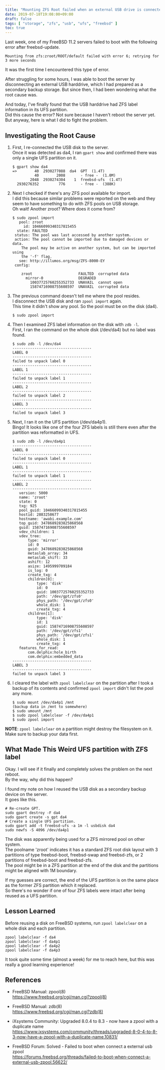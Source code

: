 ```yaml
---
title: "Mounting ZFS Root failed when an external USB drive is connected"
date: 2019-07-18T19:08:00+09:00
draft: false
tags: [ "storage", "zfs", "usb", "ufs", "freebsd" ]
toc: true
---
```

Last week, one of my FreeBSD 11.2 servers failed to boot with the following error after freebsd-update.  
```
Mounting from zfs:zroot/ROOT/default failed with error 6; retrying for 3 more seconds
```

It was the first time I encountered this type of error.

After struggling for some hours, I was able to boot the server by disconnecting an external USB harddrive, which I had prepared as a secondary backup storage.
But since then, I had been wondering what the root cause was.

And today, I've finally found that the USB harddrive had ZFS label information in its UFS partition.  
Did this cause the error? Not sure because I haven't reboot the server yet.  
But anyway, here is what I did to fight the problem.

## Investigating the Root Cause
1. First, I re-connected the USB disk to the server.  
Once it was detected as da4, I ran ``gpart show`` and confirmed there was only a single UFS partition on it.
    ```
    $ gpart show da4
    =>        40  2930277088  da4  GPT  (1.4T)
              40        2008       - free -  (1.0M)
            2048  2930274304    1  freebsd-ufs  (1.4T)
      2930276352         776       - free -  (388K)
    ```

2. Next I checked if there's any ZFS pool available for import.  
I did this because similar problems were reported on the web and they seem to have something to do with ZFS pools on USB storage.  
Oh wait! Another zroot? Where does it come from?   
    ```
    $ sudo zpool import
       pool: zroot
         id: 10466099340317815455
      state: FAULTED
     status: The pool was last accessed by another system.
     action: The pool cannot be imported due to damaged devices or data.
    	The pool may be active on another system, but can be imported using
    	the '-f' flag.
       see: http://illumos.org/msg/ZFS-8000-EY
     config:
    
    	zroot                     FAULTED  corrupted data
    	  mirror-0                DEGRADED
    	    10037725760255352733  UNAVAIL  cannot open
    	    15874716908755608597  UNAVAIL  corrupted data
    ```

3. The previous command doesn't tell me where the pool resides.  
I disconnect the USB disk and ran ``zpool import`` again.  
This time it didn't show any pool. So the pool must be on the disk (da4).
   ```
   $ sudo zpool import
   ```

4. Then I examined ZFS label information on the disk with ``zdb -l``.  
First, I ran the command on the whole disk (/dev/da4) but no label was found.
    ```
    $ sudo zdb -l /dev/da4
    ------------------------------------
    LABEL 0
    ------------------------------------
    failed to unpack label 0
    ------------------------------------
    LABEL 1
    ------------------------------------
    failed to unpack label 1
    ------------------------------------
    LABEL 2
    ------------------------------------
    failed to unpack label 2
    ------------------------------------
    LABEL 3
    ------------------------------------
    failed to unpack label 3
    ```

5. Next, I ran it on the UFS partition (/dev/da4p1).  
Bingo! It looks like one of the four ZFS labels is still there even after the partition was reformatted in UFS.
    ```
    $ sudo zdb -l /dev/da4p1
    ------------------------------------
    LABEL 0
    ------------------------------------
    failed to unpack label 0
    ------------------------------------
    LABEL 1
    ------------------------------------
    failed to unpack label 1
    ------------------------------------
    LABEL 2
    ------------------------------------
       version: 5000
       name: 'zroot'
       state: 0
       txg: 925
       pool_guid: 10466099340317815455
       hostid: 2883258677
       hostname: 'awabi.example.com'
       top_guid: 3478689283825868568
       guid: 15874716908755608597
       vdev_children: 1
       vdev_tree:
           type: 'mirror'
           id: 0
           guid: 3478689283825868568
           metaslab_array: 34
           metaslab_shift: 33
           ashift: 12
           asize: 1495999709184
           is_log: 0
           create_txg: 4
           children[0]:
               type: 'disk'
               id: 0
               guid: 10037725760255352733
               path: '/dev/gpt/zfs0'
               phys_path: '/dev/gpt/zfs0'
               whole_disk: 1
               create_txg: 4
           children[1]:
               type: 'disk'
               id: 1
               guid: 15874716908755608597
               path: '/dev/gpt/zfs1'
               phys_path: '/dev/gpt/zfs1'
               whole_disk: 1
               create_txg: 4
       features_for_read:
           com.delphix:hole_birth
           com.delphix:embedded_data
    ------------------------------------
    LABEL 3
    ------------------------------------
    failed to unpack label 3
    ```

6. I cleared the label with ``zpool labelclear`` on the partition after I took a backup of its contents and confirmed ``zpool import`` didn't list the pool any more.
    ```
    $ sudo mount /dev/da4p1 /mnt
    (backup data in /mnt to somewhere)
    $ sudo umount /mnt
    $ sudo zpool labelclear -f /dev/da4p1
    $ sudo zpool import
    ```
**NOTE**: ``zpool labelclear`` on a partition might destroy the filesystem on it. Make sure to backup your data first.

## What Made This Weird UFS partition with ZFS label
Okay. I will see if it finally and completely solves the problem on the next reboot.  
By the way, why did this happen?

I found my note on how I reused the USB disk as a secondary backup device on the server.  
It goes like this.
```
# Re-create GPT.
sudo gpart destroy -F da4
sudo gpart create -s gpt da4
# Create a single UFS partition.
sudo gpart add -t freebsd-ufs -a 1m -l usbdisk da4
sudo newfs -S 4096 /dev/da4p1
```

The disk was apparently being used for a ZFS mirrored pool on other system.  
The poolname 'zroot' indicates it has a standard ZFS root disk layout with 3 partitions of type freebsd-boot, freebsd-swap and freebsd-zfs, or 2 partitions of freebsd-boot and freebsd-zfs.  
The pool might be in a ZFS partition at the end of the disk and the partitions might be aligned with 1M boundary.

If my guesses are correct, the end of the UFS partition is on the same place as the former ZFS partition which it replaced.  
So there's no wonder if one of four ZFS labels were intact after being reused as a UFS partition.

## Lesson Learned
Before reusing a disk on FreeBSD systems, run ``zpool labelclear`` on a whole disk and each partition.
```
zpool labelclear -f da4
zpool labelclear -f da4p1
zpool labelclear -f da4p2
zpool labelclear -f da4p3
```

It took quite some time (almost a week) for me to reach here, but this was really a good learning experience!

## References
* FreeBSD Manual: zpool(8)  
<https://www.freebsd.org/cgi/man.cgi?zpool(8)>

* FreeBSD Manual: zdb(8)  
<https://www.freebsd.org/cgi/man.cgi?zdb(8)>

* iXsystems Community: Upgraded 8.0.4 to 8.3 - now have a zpool with a duplicate name  
<https://www.ixsystems.com/community/threads/upgraded-8-0-4-to-8-3-now-have-a-zpool-with-a-duplicate-name.10831/>

* FreeBSD Forum: Solved - Failed to boot when connect a external usb zpool  
<https://forums.freebsd.org/threads/failed-to-boot-when-connect-a-external-usb-zpool.56622/>


